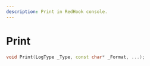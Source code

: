 ```yaml
---
description: Print in RedHook console.
---
```


# Print

```cpp
void Print(LogType _Type, const char* _Format, ...);
```

